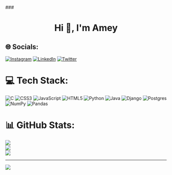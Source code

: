 ###<h1 align="center">Hi 👋, I'm Amey</h1>
## 🌐 Socials:
[![Instagram](https://img.shields.io/badge/Instagram-%23E4405F.svg?logo=Instagram&logoColor=white)](https://instagram.com/ameyy__m) [![LinkedIn](https://img.shields.io/badge/LinkedIn-%230077B5.svg?logo=linkedin&logoColor=white)](https://linkedin.com/in/amey-managute) [![Twitter](https://img.shields.io/badge/Twitter-%231DA1F2.svg?logo=Twitter&logoColor=white)](https://twitter.com/0xAmey69) 

# 💻 Tech Stack:
![C](https://img.shields.io/badge/c-%2300599C.svg?style=for-the-badge&logo=c&logoColor=white) ![CSS3](https://img.shields.io/badge/css3-%231572B6.svg?style=for-the-badge&logo=css3&logoColor=white) ![JavaScript](https://img.shields.io/badge/javascript-%23323330.svg?style=for-the-badge&logo=javascript&logoColor=%23F7DF1E) ![HTML5](https://img.shields.io/badge/html5-%23E34F26.svg?style=for-the-badge&logo=html5&logoColor=white) ![Python](https://img.shields.io/badge/python-3670A0?style=for-the-badge&logo=python&logoColor=ffdd54) ![Java](https://img.shields.io/badge/java-%23ED8B00.svg?style=for-the-badge&logo=java&logoColor=white) ![Django](https://img.shields.io/badge/django-%23092E20.svg?style=for-the-badge&logo=django&logoColor=white) ![Postgres](https://img.shields.io/badge/postgres-%23316192.svg?style=for-the-badge&logo=postgresql&logoColor=white) ![NumPy](https://img.shields.io/badge/numpy-%23013243.svg?style=for-the-badge&logo=numpy&logoColor=white) ![Pandas](https://img.shields.io/badge/pandas-%23150458.svg?style=for-the-badge&logo=pandas&logoColor=white)
# 📊 GitHub Stats:
![](https://github-readme-stats.vercel.app/api?username=ameymn&theme=dark&hide_border=false&include_all_commits=false&count_private=false)<br/>
![](https://github-readme-streak-stats.herokuapp.com/?user=ameymn&theme=dark&hide_border=false)<br/>
![](https://github-readme-stats.vercel.app/api/top-langs/?username=ameymn&theme=dark&hide_border=false&include_all_commits=false&count_private=false&layout=compact)


---
[![](https://komarev.com/ghpvc/?username=amey-m&label=Profile%20views&color=0e75b6&style=flat)](https://visitcount.itsvg.in)

<!-- Proudly created with GPRM ( https://gprm.itsvg.in ) -->
